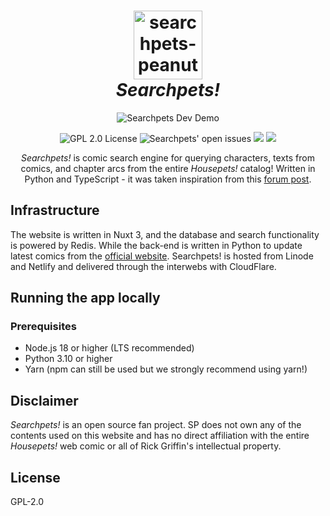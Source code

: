 <h1 align="center">
  <img width="110" alt="searchpets-peanut-transparent" src="https://user-images.githubusercontent.com/94678583/170873665-9d07cb32-abb9-45b6-8aea-8e361da84bd7.png">
  <br>
  <em>Searchpets!</em>
</h1>
<p align="center">
  <img src="https://user-images.githubusercontent.com/94678583/192121601-8083d9a5-a607-4201-8db1-d15369e240b7.png" alt="Searchpets Dev Demo">
</p>
<p align="center">
  <img src="https://img.shields.io/github/license/foosky-labs/searchpets?style=flat" alt="GPL 2.0 License" />
  <img src="https://img.shields.io/github/issues/foosky-labs/searchpets?style=flat" alt="Searchpets' open issues" />
  <img src="https://img.shields.io/github/last-commit/foosky-labs/searchpets" />
  <img src="https://img.shields.io/github/contributors/foosky-labs/searchpets" />
</p>
<p align="center">
<em>Searchpets!</em> is comic search engine for querying characters, texts from comics, and chapter arcs from the entire <em>Housepets!</em> catalog! Written in Python and TypeScript - it was taken inspiration from this <a href="https://www.housepetscomic.com/forums/viewtopic.php?f=13&t=5434&p=938783&hilit=search+engine#p938783">forum post</a>.
</p>

## Infrastructure

The website is written in Nuxt 3, and the database
and search functionality is powered by Redis. While the back-end is written in Python
to update latest comics from the [official website](https://www.housepetscomic.com).
Searchpets! is hosted from Linode and Netlify and delivered through the
interwebs with CloudFlare.

## Running the app locally

### Prerequisites

- Node.js 18 or higher (LTS recommended)
- Python 3.10 or higher
- Yarn (npm can still be used but we strongly recommend using
  yarn!)

## Disclaimer

_Searchpets!_ is an open source fan project. SP does not own any of the
contents used on this website and has no direct affiliation with the entire
_Housepets!_ web comic or all of Rick Griffin's intellectual property.

## License

GPL-2.0
